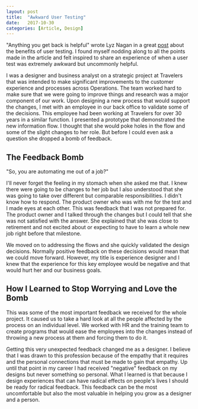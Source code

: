 ```yaml
---
layout: post
title:  "Awkward User Testing"
date:   2017-10-30
categories: [Article, Design]
---
```

"Anything you get back is helpful" wrote Lyz Nagan in a great [post](https://www.clockwork.com/news/2017/09/11/770/the_one_thing_you_always_get_from_user_testing) about the benefits of user testing. I found myself nodding along to all the points made in the article and felt inspired to share an experience of when a user test was extremely awkward but uncommonly helpful.

I was a designer and business analyst on a strategic project at Travelers that was intended to make significant improvements to the customer experience and processes across Operations. The team worked hard to make sure that we were going to improve things and research was a major component of our work. Upon designing a new process that would support the changes, I met with an employee in our back office to validate some of the decisions. This employee had been working at Travelers for over 30 years in a similar function. I presented a prototype that demonstrated the new information flow. I thought that she would poke holes in the flow and some of the slight changes to her role. But before I could even ask a question she dropped a bomb of feedback.

## The Feedback Bomb
"So, you are automating me out of a job?"

I'll never forget the feeling in my stomach when she asked me that. I knew there were going to be changes to her job but I also understood that she was going to take over different but comparable responsibilities. I didn't know how to respond. The product owner who was with me for the test and I made eyes at each other. This was feedback that I was not prepared for. The product owner and I talked through the changes but I could tell that she was not satisfied with the answer. She explained that she was close to retirement and not excited about or expecting to have to learn a whole new job right before that milestone.

We moved on to addressing the flows and she quickly validated the design decisions. Normally positive feedback on these decisions would mean that we could move forward. However, my title is experience designer and I knew that the experience for this key employee would be negative and that would hurt her and our business goals.

## How I Learned to Stop Worrying and Love the Bomb
This was some of the most important feedback we received for the whole project. It caused us to take a hard look at all the people affected by the process on an individual level. We worked with HR and the training team to create programs that would ease the employees into the changes instead of throwing a new process at them and forcing them to do it.

Getting this very unexpected feedback changed me as a designer. I believe that I was drawn to this profession because of the empathy that it requires and the personal connections that must be made to gain that empathy. Up until that point in my career I had received "negative" feedback on my designs but never something so personal. What I learned is that because I design experiences that can have radical effects on people's lives I should be ready for radical feedback. This feedback can be the most uncomfortable but also the most valuable in helping you grow as a designer and a person.
